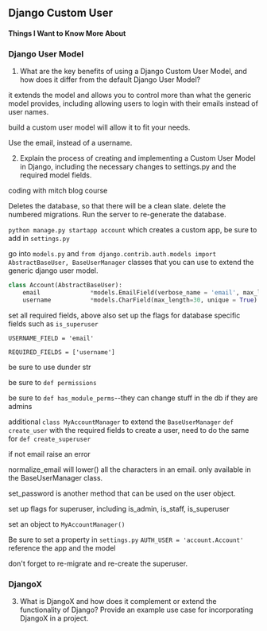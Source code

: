 ## Django Custom User

#### Things I Want to Know More About


### Django User Model




1. What are the key benefits of using a Django Custom User Model, and how does it differ from the default Django User Model?

it extends the model and allows you to control more than what the generic model provides, including allowing users to login with their emails instead of user names. 

build a custom user model will allow it to fit your needs.

Use the email, instead of a username. 


2. Explain the process of creating and implementing a Custom User Model in Django, including the necessary changes to settings.py and the required model fields.

  coding with mitch blog course

Deletes the database, so that there will be a clean slate. delete the numbered migrations. Run the server to re-generate the database. 

`python manage.py startapp account` which creates a custom app, be sure to add in `settings.py`

go into `models.py` and `from django.contrib.auth.models import AbstractBaseUser, BaseUserManager` classes that you can use to extend the generic django user model. 

```python
class Account(AbstractBaseUser):
    email              *models.EmailField(verbose_name = 'email', max_length=60, unique=True)
    username           *models.CharField(max_length=30, unique = True)
```
set all required fields, above also set up the flags for database specific fields such as `is_superuser`

`USERNAME_FIELD = 'email'`

`REQUIRED_FIELDS = ['username']`

be sure to use dunder str

be sure to `def permissions`

be sure to `def has_module_perms`--they can change stuff in the db if they are admins

additional `class MyAccountManager` to extend the `BaseUserManager`
  `def create_user` with the required fields to create a user, need to do the same for `def create_superuser`

  if not email raise an error

  normalize_email will lower() all the characters in an email. only available in the BaseUserManager class. 

  set_password is another method that can be used on the user object. 

  set up flags for superuser, including is_admin, is_staff, is_superuser

set an object to `MyAccountManager()`

Be sure to set a property in `settings.py` `AUTH_USER = 'account.Account'`  reference the app and the model

don't forget to re-migrate and re-create the superuser.

### DjangoX

3. What is DjangoX and how does it complement or extend the functionality of Django? Provide an example use case for incorporating DjangoX in a project.

